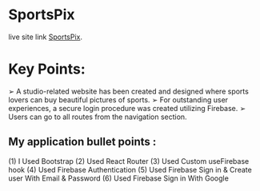 # SportsPix

live site link [SportsPix](https://sportspix-d6cc7.web.app).

# Key Points:

➢ A studio-related website has been created and designed where sports lovers can buy beautiful pictures of sports.
➢ For outstanding user experiences, a secure login procedure was created utilizing Firebase.
➢ Users can go to all routes from the navigation section.


## My application bullet points :
(1) I Used Bootstrap
(2) Used React Router
(3) Used Custom useFirebase hook
(4) Used Firebase Authentication
(5) Used Firebase Sign in & Create user With Email & Password
(6) Used Firebase Sign in With Google
